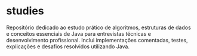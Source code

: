 # studies
Repositório dedicado ao estudo prático de algoritmos, estruturas de dados e conceitos essenciais de Java para entrevistas técnicas e desenvolvimento profissional. Inclui implementações comentadas, testes, explicações e desafios resolvidos utilizando Java.
